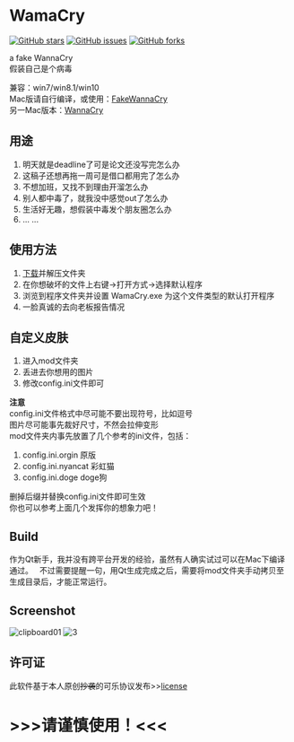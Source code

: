 # WamaCry
[![GitHub stars](https://img.shields.io/github/stars/bitdust/WamaCry.svg)](https://github.com/bitdust/WamaCry/stargazers)
[![GitHub issues](https://img.shields.io/github/issues/bitdust/WamaCry.svg)](https://github.com/bitdust/WamaCry/issues)
[![GitHub forks](https://img.shields.io/github/forks/bitdust/WamaCry.svg)](https://github.com/bitdust/WamaCry/network)

a fake WannaCry  
假装自己是个病毒  

兼容：win7/win8.1/win10  
Mac版请自行编译，或使用：[FakeWannaCry](https://github.com/iVanilla/FakeWannaCry)  
另一Mac版本：[WannaCry](https://github.com/hufan-Akari/WannaCry)  
## 用途
1. 明天就是deadline了可是论文还没写完怎么办
2. 这稿子还想再拖一周可是借口都用完了怎么办
3. 不想加班，又找不到理由开溜怎么办
4. 别人都中毒了，就我没中感觉out了怎么办
5. 生活好无趣，想假装中毒发个朋友圈怎么办
6. ... ...
## 使用方法
1. [下载](https://github.com/bitdust/WamaCry/releases)并解压文件夹
2. 在你想破坏的文件上右键->打开方式->选择默认程序
3. 浏览到程序文件夹并设置 WamaCry.exe 为这个文件类型的默认打开程序
4. 一脸真诚的去向老板报告情况

## 自定义皮肤

1. 进入mod文件夹
2. 丢进去你想用的图片
3. 修改config.ini文件即可  

**注意**  
config.ini文件格式中尽可能不要出现符号，比如逗号  
图片尽可能事先裁好尺寸，不然会拉伸变形  
mod文件夹内事先放置了几个参考的ini文件，包括：
1. config.ini.orgin 原版  
2. config.ini.nyancat 彩虹猫
3. config.ini.doge doge狗  

删掉后缀并替换config.ini文件即可生效  
你也可以参考上面几个发挥你的想象力吧！

## Build
作为Qt新手，我并没有跨平台开发的经验，虽然有人确实试过可以在Mac下编译通过。  
不过需要提醒一句，用Qt生成完成之后，需要将mod文件夹手动拷贝至生成目录后，才能正常运行。
## Screenshot
![clipboard01](https://cloud.githubusercontent.com/assets/6072743/26133554/88b1e0c8-3ada-11e7-9796-1059ea8b93dc.png)
![3](https://cloud.githubusercontent.com/assets/6072743/26133474/e2aee0ea-3ad9-11e7-8aeb-b434e277491a.gif)

## 许可证
此软件基于本人原创~~抄袭~~的可乐协议发布>>[license](/LICENSE.txt)
# >>>请谨慎使用！<<<
